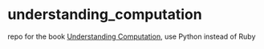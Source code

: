 # understanding_computation

repo for the book [Understanding Computation](https://computationbook.com/), use Python instead of Ruby
